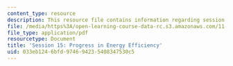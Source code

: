 ```yaml
---
content_type: resource
description: This resource file contains information regarding session 15.
file: /media/https%3A/open-learning-course-data-rc.s3.amazonaws.com/11-s945-urbanizing-china-a-reflective-dialogue-fall-2013/033eb1246bfd974694235408347530c5_MIT11_S945F13_Session15.pdf
file_type: application/pdf
resourcetype: Document
title: 'Session 15: Progress in Energy Efficiency'
uid: 033eb124-6bfd-9746-9423-5408347530c5
---
```

